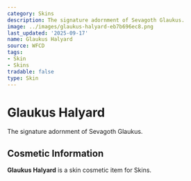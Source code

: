 ```yaml
---
category: Skins
description: The signature adornment of Sevagoth Glaukus.
image: ../images/glaukus-halyard-eb7b696ec8.png
last_updated: '2025-09-17'
name: Glaukus Halyard
source: WFCD
tags:
- Skin
- Skins
tradable: false
type: Skin
---
```


# Glaukus Halyard

The signature adornment of Sevagoth Glaukus.

## Cosmetic Information

**Glaukus Halyard** is a skin cosmetic item for Skins.

